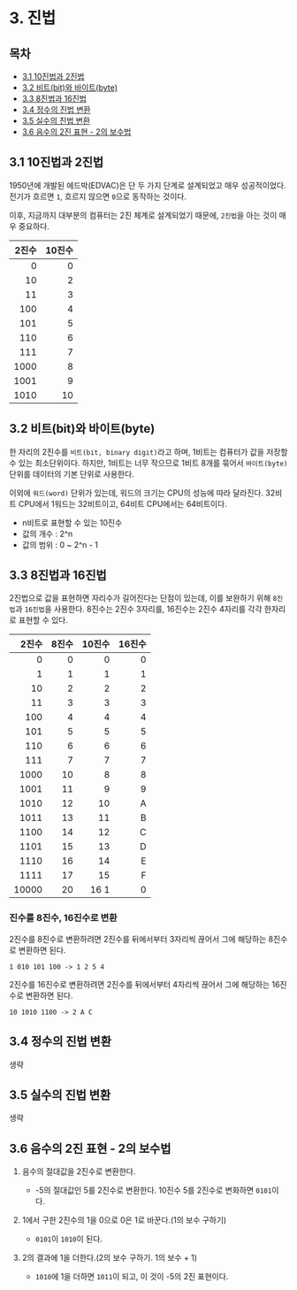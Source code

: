 # 3. 진법

## 목차

- [3.1 10진법과 2진법](#31-10진법과-2진법)
- [3.2 비트(bit)와 바이트(byte)](#32-비트bit와-바이트byte)
- [3.3 8진법과 16진법](#33-8진법과-16진법)
- [3.4 정수의 진법 변환](#34-정수의-진법-변환)
- [3.5 실수의 진법 변환](#35-실수의-진법-변환)
- [3.6 음수의 2진 표현 - 2의 보수법](#36-음수의-2진-표현---2의-보수법)

## 3.1 10진법과 2진법

1950년에 개발된 에드박(EDVAC)은 단 두 가지 단계로 설계되었고 매우 성공적이었다. 전기가 흐르면 `1`, 흐르지 않으면 `0`으로 동작하는 것이다.

이후, 지금까지 대부분의 컴퓨터는 2진 체계로 설계되었기 때문에, `2진법`을 아는 것이 매우 중요하다.

| 2진수 | 10진수 |
| ----: | -----: |
|     0 |      0 |
|    10 |      2 |
|    11 |      3 |
|   100 |      4 |
|   101 |      5 |
|   110 |      6 |
|   111 |      7 |
|  1000 |      8 |
|  1001 |      9 |
|  1010 |     10 |

## 3.2 비트(bit)와 바이트(byte)

한 자리의 2진수를 `비트(bit, binary digit)`라고 하며, 1비트는 컴퓨터가 값을 저장할 수 있는 최소단위이다. 하지만, 1비트는 너무 작으므로 1비트 8개를 묶어서 `바이트(byte)` 단위를 데이터의 기본 단위로 사용한다.

이외에 `워드(word)` 단위가 있는데, 워드의 크기는 CPU의 성능에 따라 달라진다. 32비트 CPU에서 1워드는 32비트이고, 64비트 CPU에서는 64비트이다.

- n비트로 표현할 수 있는 10진수
- 값의 개수 : 2^n
- 값의 범위 : 0 ~ 2^n - 1

## 3.3 8진법과 16진법

2진법으로 값을 표현하면 자리수가 길어진다는 단점이 있는데, 이를 보완하기 위해 `8진법`과 `16진법`을 사용한다. 8진수는 2진수 3자리를, 16진수는 2진수 4자리를 각각 한자리로 표현할 수 있다.

| 2진수 | 8진수 | 10진수 | 16진수 |
| ----: | ----: | -----: | -----: |
|     0 |     0 |      0 |      0 |
|     1 |     1 |      1 |      1 |
|    10 |     2 |      2 |      2 |
|    11 |     3 |      3 |      3 |
|   100 |     4 |      4 |      4 |
|   101 |     5 |      5 |      5 |
|   110 |     6 |      6 |      6 |
|   111 |     7 |      7 |      7 |
|  1000 |    10 |      8 |      8 |
|  1001 |    11 |      9 |      9 |
|  1010 |    12 |     10 |      A |
|  1011 |    13 |     11 |      B |
|  1100 |    14 |     12 |      C |
|  1101 |    15 |     13 |      D |
|  1110 |    16 |     14 |      E |
|  1111 |    17 |     15 |      F |
| 10000 |    20 |   16 1 |      0 |

### 진수를 8진수, 16진수로 변환

2진수를 8진수로 변환하려면 2진수를 뒤에서부터 3자리씩 끊어서 그에 해당하는 8진수로 변환하면 된다.

```
1 010 101 100 -> 1 2 5 4
```

2진수를 16진수로 변환하려면 2진수를 뒤에서부터 4자리씩 끊어서 그에 해당하는 16진수로 변환하면 된다.

```
10 1010 1100 -> 2 A C
```

## 3.4 정수의 진법 변환

생략

## 3.5 실수의 진법 변환

생략

## 3.6 음수의 2진 표현 - 2의 보수법

1. 음수의 절대값을 2진수로 변환한다.

   - -5의 절대값인 5를 2진수로 변환한다. 10진수 5를 2진수로 변화하면 `0101`이다.

2. 1에서 구한 2진수의 1을 0으로 0은 1로 바꾼다.(1의 보수 구하기)

   - `0101`이 `1010`이 된다.

3. 2의 결과에 1을 더한다.(2의 보수 구하기. 1의 보수 + 1)

   - `1010`에 1을 더하면 `1011`이 되고, 이 것이 -5의 2진 표현이다.
